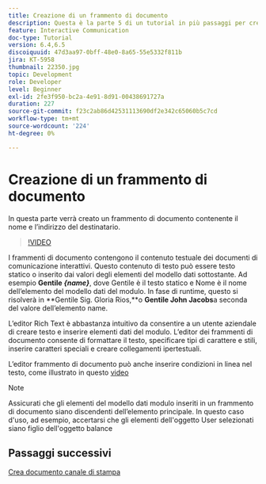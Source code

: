 ```yaml
---
title: Creazione di un frammento di documento
description: Questa è la parte 5 di un tutorial in più passaggi per creare il tuo primo documento di comunicazione interattiva. In questa parte verrà creato un frammento di documento contenente il nome e l’indirizzo del destinatario.
feature: Interactive Communication
doc-type: Tutorial
version: 6.4,6.5
discoiquuid: 47d3aa97-0bff-48e0-8a65-55e5332f811b
jira: KT-5958
thumbnail: 22350.jpg
topic: Development
role: Developer
level: Beginner
exl-id: 2fe3f950-bc2a-4e91-8d91-00438691727a
duration: 227
source-git-commit: f23c2ab86d42531113690df2e342c65060b5c7cd
workflow-type: tm+mt
source-wordcount: '224'
ht-degree: 0%

---
```


# Creazione di un frammento di documento

In questa parte verrà creato un frammento di documento contenente il nome e l’indirizzo del destinatario.

>[!VIDEO](https://video.tv.adobe.com/v/22350?quality=12&learn=on)

I frammenti di documento contengono il contenuto testuale dei documenti di comunicazione interattivi. Questo contenuto di testo può essere testo statico o inserito dai valori degli elementi del modello dati sottostante. Ad esempio **Gentile _{name}_**, dove Gentile è il testo statico e Nome è il nome dell’elemento del modello dati del modulo. In fase di runtime, questo si risolverà in **Gentile Sig. Gloria Rios,**o **Gentile John Jacobs**a seconda del valore dell’elemento name.

L’editor Rich Text è abbastanza intuitivo da consentire a un utente aziendale di creare testo e inserire elementi dati del modulo. L’editor dei frammenti di documento consente di formattare il testo, specificare tipi di carattere e stili, inserire caratteri speciali e creare collegamenti ipertestuali.

L’editor frammento di documento può anche inserire condizioni in linea nel testo, come illustrato in questo [video](https://helpx.adobe.com/experience-manager/kt/forms/using/editing-improvements-correspondence-mgmt-feature-video-use.html)

>[!NOTE]
>
>Assicurati che gli elementi del modello dati modulo inseriti in un frammento di documento siano discendenti dell’elemento principale. In questo caso d&#39;uso, ad esempio, accertarsi che gli elementi dell&#39;oggetto User selezionati siano figlio dell&#39;oggetto balance

## Passaggi successivi

[Crea documento canale di stampa](./create-print-channel-document.md)
